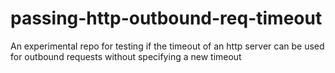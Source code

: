 # passing-http-outbound-req-timeout
An experimental repo for testing if the timeout of an http server can be used for outbound requests without specifying a new timeout
